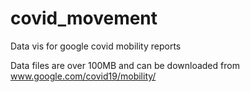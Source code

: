 # covid_movement
Data vis for google covid mobility reports

Data files are over 100MB and can be downloaded from www.google.com/covid19/mobility/
